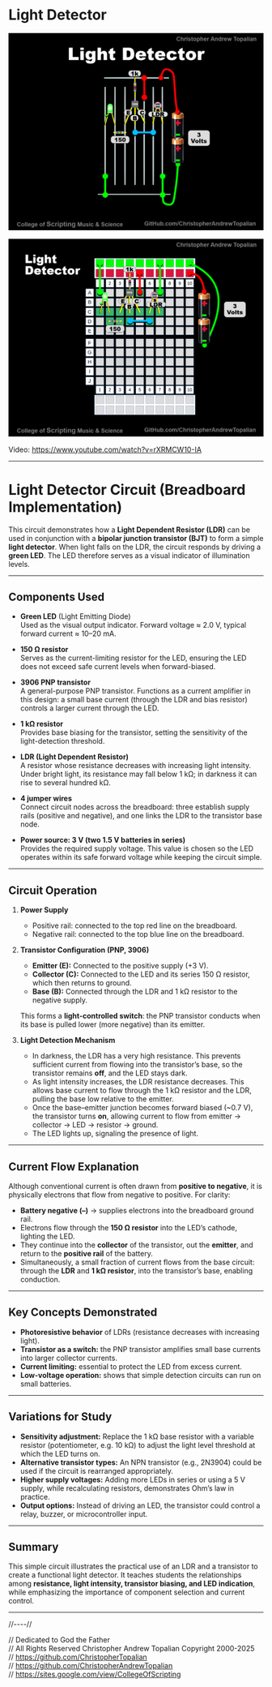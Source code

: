 # Light Detector

![light_dector_circuit_a](textures/light_detector_circuit_a.png)

![light_dector_circuit_b](textures/light_detector_circuit_b.png)

Video: https://www.youtube.com/watch?v=rXRMCW10-IA

---

# Light Detector Circuit (Breadboard Implementation)

This circuit demonstrates how a **Light Dependent Resistor (LDR)** can be used in conjunction with a **bipolar junction transistor (BJT)** to form a simple **light detector**. When light falls on the LDR, the circuit responds by driving a **green LED**. The LED therefore serves as a visual indicator of illumination levels.

---

## Components Used
- **Green LED** (Light Emitting Diode)  
  Used as the visual output indicator. Forward voltage ≈ 2.0 V, typical forward current ≈ 10–20 mA.  

- **150 Ω resistor**  
  Serves as the current-limiting resistor for the LED, ensuring the LED does not exceed safe current levels when forward-biased.  

- **3906 PNP transistor**  
  A general-purpose PNP transistor. Functions as a current amplifier in this design: a small base current (through the LDR and bias resistor) controls a larger current through the LED.  

- **1 kΩ resistor**  
  Provides base biasing for the transistor, setting the sensitivity of the light-detection threshold.  

- **LDR (Light Dependent Resistor)**  
  A resistor whose resistance decreases with increasing light intensity. Under bright light, its resistance may fall below 1 kΩ; in darkness it can rise to several hundred kΩ.  

- **4 jumper wires**  
  Connect circuit nodes across the breadboard: three establish supply rails (positive and negative), and one links the LDR to the transistor base node.  

- **Power source: 3 V (two 1.5 V batteries in series)**  
  Provides the required supply voltage. This value is chosen so the LED operates within its safe forward voltage while keeping the circuit simple.

---

## Circuit Operation

1. **Power Supply**  
   - Positive rail: connected to the top red line on the breadboard.  
   - Negative rail: connected to the top blue line on the breadboard.  

2. **Transistor Configuration (PNP, 3906)**  
   - **Emitter (E):** Connected to the positive supply (+3 V).  
   - **Collector (C):** Connected to the LED and its series 150 Ω resistor, which then returns to ground.  
   - **Base (B):** Connected through the LDR and 1 kΩ resistor to the negative supply.  

   This forms a **light-controlled switch**: the PNP transistor conducts when its base is pulled lower (more negative) than its emitter.  

3. **Light Detection Mechanism**  
   - In darkness, the LDR has a very high resistance. This prevents sufficient current from flowing into the transistor’s base, so the transistor remains **off**, and the LED stays dark.  
   - As light intensity increases, the LDR resistance decreases. This allows base current to flow through the 1 kΩ resistor and the LDR, pulling the base low relative to the emitter.  
   - Once the base–emitter junction becomes forward biased (~0.7 V), the transistor turns **on**, allowing current to flow from emitter → collector → LED → resistor → ground.  
   - The LED lights up, signaling the presence of light.  

---

## Current Flow Explanation

Although conventional current is often drawn from **positive to negative**, it is physically electrons that flow from negative to positive. For clarity:

- **Battery negative (–)** → supplies electrons into the breadboard ground rail.  
- Electrons flow through the **150 Ω resistor** into the LED’s cathode, lighting the LED.  
- They continue into the **collector** of the transistor, out the **emitter**, and return to the **positive rail** of the battery.  
- Simultaneously, a small fraction of current flows from the base circuit: through the **LDR** and **1 kΩ resistor**, into the transistor’s base, enabling conduction.  

---

## Key Concepts Demonstrated
- **Photoresistive behavior** of LDRs (resistance decreases with increasing light).  
- **Transistor as a switch:** the PNP transistor amplifies small base currents into larger collector currents.  
- **Current limiting:** essential to protect the LED from excess current.  
- **Low-voltage operation:** shows that simple detection circuits can run on small batteries.  

---

## Variations for Study
- **Sensitivity adjustment:** Replace the 1 kΩ base resistor with a variable resistor (potentiometer, e.g. 10 kΩ) to adjust the light level threshold at which the LED turns on.  
- **Alternative transistor types:** An NPN transistor (e.g., 2N3904) could be used if the circuit is rearranged appropriately.  
- **Higher supply voltages:** Adding more LEDs in series or using a 5 V supply, while recalculating resistors, demonstrates Ohm’s law in practice.  
- **Output options:** Instead of driving an LED, the transistor could control a relay, buzzer, or microcontroller input.  

---

## Summary
This simple circuit illustrates the practical use of an LDR and a transistor to create a functional light detector. It teaches students the relationships among **resistance, light intensity, transistor biasing, and LED indication**, while emphasizing the importance of component selection and current control.

---

//----//

// Dedicated to God the Father  
// All Rights Reserved Christopher Andrew Topalian Copyright 2000-2025  
// https://github.com/ChristopherTopalian  
// https://github.com/ChristopherAndrewTopalian  
// https://sites.google.com/view/CollegeOfScripting

